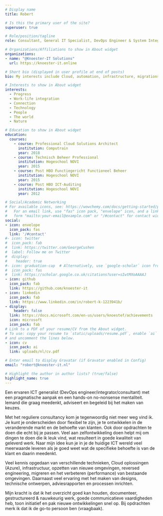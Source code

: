 ```yaml
---
# Display name
title: Robert

# Is this the primary user of the site?
superuser: true

# Role/position/tagline
role: Consultant, General IT Specialist, DevOps Engineer & System Integrator

# Organizations/Affiliations to show in About widget
organizations:
- name: "@Knoester-IT Solutions"
  url: https://knoester-it.online

# Short bio (displayed in user profile at end of posts)
bio: My interests include Cloud, automation, infrastructure, migrations, connectivity, IT strategies, advice & work-life integration.

# Interests to show in About widget
interests:
  - Progress
  - Work-life integration
  - Connection
  - Technology
  - People
  - The world
  - Nature

# Education to show in About widget
education:
  courses:
    - course: Professional Cloud Solutions Architect
      institution: Computrain
      year: 2018
    - course: Technisch Beheer Professional
      institution: Hogeschool NOVI
      year: 2015
    - course: Post HBO Functiegericht Functioneel Beheer
      institution: Hogeschool NOVI
      year: 2015
    - course: Post HBO ICT-Auditing
      institution: Hogeschool NOVI
      year: 2012

# Social/Academic Networking
# For available icons, see: https://wowchemy.com/docs/getting-started/page-builder/#icons
#   For an email link, use "fas" icon pack, "envelope" icon, and a link in the
#   form "mailto:your-email@example.com" or "/#contact" for contact widget.
social:
- icon: envelope
  icon_pack: fas
  link: '/#contact'
#- icon: twitter
#  icon_pack: fab
#  link: https://twitter.com/GeorgeCushen
#  label: Follow me on Twitter
#  display:
#    header: true
#- icon: graduation-cap  # Alternatively, use `google-scholar` icon from `ai` icon pack
#  icon_pack: fas
#  link: https://scholar.google.co.uk/citations?user=sIwtMXoAAAAJ
- icon: github
  icon_pack: fab
  link: https://github.com/knoester-it
- icon: linkedin
  icon_pack: fab
  link: https://www.linkedin.com/in/robert-k-1223941b/
- display:
    header: false
  link: https://docs.microsoft.com/en-us/users/knoestef/achievements
  icon: microsoft
  icon_pack: fab
# Link to a PDF of your resume/CV from the About widget.
# To use: copy your resume to `static/uploads/resume.pdf`, enable `ai` icons in `params.toml`,
# and uncomment the lines below.
- icon: cv
  icon_pack: ai
  link: uploads/nl/cv.pdf

# Enter email to display Gravatar (if Gravatar enabled in Config)
email: "robert@knoester-it.nl"

# Highlight the author in author lists? (true/false)
highlight_name: true
---
```


Een ervaren ICT generalist (DevOps engineer/integrator/consultant) met een pragmatische aanpak en een hands-on no-nonsense mentaliteit. Iemand die graag meedenkt, adviseert en begeleid bij het maken van keuzes.

Met het reguliere consultancy kom je tegenwoordig niet meer weg vind ik. Je kunt je onderscheiden door flexibel te zijn, je te ontwikkelen in de veranderende markt en de behoefte van klanten. Ook door opdrachten te doen die echt bij je passen. Veel aan zelfontwikkeling doen helpt mij om dingen te doen die ik leuk vind, wat resulteert in goede kwaliteit van geleverd werk. Naar mijn idee kun je in je de huidige ICT wereld veel meerwaarde leveren als je goed weet wat de specifieke behoefte is van de klant en daarin meedenkt.

Veel kennis opgedaan van verschillende technieken, Cloud oplossingen (Azure), infrastructuur, opzetten van nieuwe omgevingen, reversed engineering, migreren en het verbeteren (performance) van bestaande omgevingen. Daarnaast veel ervaring met het maken van designs, technische ontwerpen, adviesrapporten en processen inrichten.

Mijn kracht is dat ik het overzicht goed kan houden, documenteer, gestructureerd & nauwkeurig werk, goede communicatieve vaardigheden heb, toon initiatief en pak nieuwe ontwikkelingen snel op. Bij opdrachten merk ik dat ik de go-to persoon ben (vraagbaak).